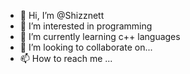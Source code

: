 - 👋 Hi, I’m @Shizznett
- 👀 I’m interested in programming
- 🌱 I’m currently learning c++ languages
- 💞️ I’m looking to collaborate on...
- 📫 How to reach me ...

<!---
Shizznett/Shizznett is a ✨ special ✨ repository because its `README.md` (this file) appears on your GitHub profile.
You can click the Preview link to take a look at your changes.
--->

